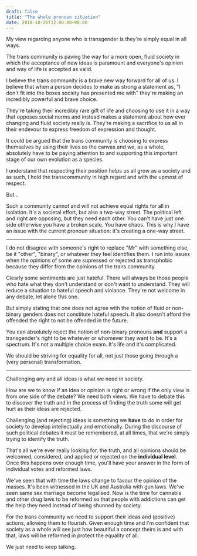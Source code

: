```yaml
---
draft: false
title: "The whole pronoun situation"
date: 2018-10-26T12:00:00+00:00
---
```


My view regarding anyone who is transgender is they're simply equal in all
ways.

The trans community is paving the way for a more open, fluid society in which
the acceptance of new ideas is paramount and everyone's opinion and way of life
is accepted as valid.

I believe the trans community is a brave new way forward for all of us. I
believe that when a person decides to make as strong a statement as, "I don't
fit into the boxes society has presented me with" they're making an incredibly
powerful and brave choice.

They're taking their incredibly rare gift of life and choosing to use it in a
way that opposes social norms and instead makes a statement about how ever
changing and fluid society really is. They're making a sacrifice to us all in
their endevour to express freedom of expression and thought.

It could be argued that the trans community is choosing to express themselves
by using their lives as the canvas and we, as a whole, absolutely have to be
paying attention to and supporting this important stage of our own evolution as
a species.

I understand that respecting their position helps us all grow as a society and
as such, I hold the transcommunity in high regard and with the upmost of
respect.

But...

Such a community cannot and will not achieve equal rights for all in isolation.
It's a societal effort, but also a two-way street. The political left and right
are opposing, but they need each other. You can't have just one side otherwise
you have a broken scale. You have chaos. This is why I have an issue with the
current pronoun situation: it's creating a one-way street.

---

I do not disagree with someone's right to replace "Mr" with something else, be
it "other", "binary", or whatever they feel identifies them. I run into issues
when the opinions of some are supressed or rejected as transphobic because they
differ from the opinions of the trans community.

Clearly some sentiments are just hateful. There will always be those people who
hate what they don't understand or don't want to understand. They will reduce a
situation to hateful speech and violance. They're not welcome in any debate,
let alone this one.

But simply stating that one does not agree with the notion of fluid or
non-binary genders does not constitute hateful speech. It also doesn't afford
the offended the right to not be offended in the future.

You can absolutely reject the notion of non-binary pronouns **and** support a
transgender's right to be whatever or whomever they want to be. It's a
spectrum. It's not a multiple choice exam. It's life and it's complicated.

We should be striving for equality for all, not just those going through a
(very personal) transformation.

---

Challenging any and all ideas is what we need in society.

How are we to know if an idea or opinion is right or wrong if the only view is
from one side of the debate? We need both views. We have to debate this to
discover the truth and in the process of finding the truth some will get hurt
as their ideas are rejected.

Challenging (and rejecting) ideas is something we **have** to do in order
for society to develop intellectually and emotionally. During the discourse of
such political debates it must be remembered, at all times, that we're simply
trying to identify the truth.

That's all we're ever really looking for, the truth, and all opinions should be
welcomed, considered, and applied or rejected on the **individual level**. Once
this happens over enough time, you'll have your answer in the form of
individual votes and reformed laws.

We've seen that with time the laws change to favour the opinion of the masses.
It's been witnessed in the UK and Australia with gun laws. We've seen same sex
marriage become legalised. Now is the time for cannabis and other drug laws to
be reformed so that people with addictions can get the help they need instead
of being shunned by society.

For the trans community we need to support their ideas and (positive) actions,
allowing them to flourish. Given enough time and I'm confident that society as
a whole will see just how beautiful a concept theirs is and with that, laws
will be reformed in protect the equality of all.

We just need to keep talking.


